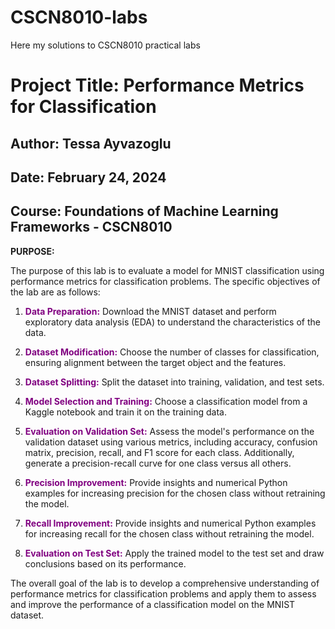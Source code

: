 # CSCN8010-labs
Here my solutions to CSCN8010 practical labs

# Project Title: Performance Metrics for Classification
## Author: Tessa Ayvazoglu
## Date: February 24, 2024
## Course: Foundations of Machine Learning Frameworks - CSCN8010


**PURPOSE:**

The purpose of this lab is to evaluate a model for MNIST classification using performance metrics for classification problems. The specific objectives of the lab are as follows:

1. <span style="color:purple">**Data Preparation:**</span> Download the MNIST dataset and perform exploratory data analysis (EDA) to understand the characteristics of the data.

2. <span style="color:purple">**Dataset Modification:**</span> Choose the number of classes for classification, ensuring alignment between the target object and the features.

3. <span style="color:purple">**Dataset Splitting:**</span> Split the dataset into training, validation, and test sets.

4. <span style="color:purple">**Model Selection and Training:**</span> Choose a classification model from a Kaggle notebook and train it on the training data.

5. <span style="color:purple">**Evaluation on Validation Set:**</span> Assess the model's performance on the validation dataset using various metrics, including accuracy, confusion matrix, precision, recall, and F1 score for each class. Additionally, generate a precision-recall curve for one class versus all others.

6. <span style="color:purple">**Precision Improvement:**</span> Provide insights and numerical Python examples for increasing precision for the chosen class without retraining the model.

7. <span style="color:purple">**Recall Improvement:**</span> Provide insights and numerical Python examples for increasing recall for the chosen class without retraining the model.

8. <span style="color:purple">**Evaluation on Test Set:**</span> Apply the trained model to the test set and draw conclusions based on its performance.

The overall goal of the lab is to develop a comprehensive understanding of performance metrics for classification problems and apply them to assess and improve the performance of a classification model on the MNIST dataset.
